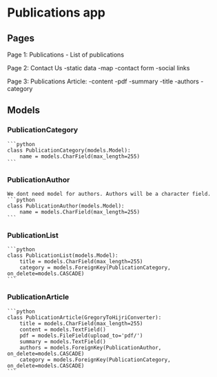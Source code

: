 # Publications app

## Pages

Page 1: Publications
    - List of publications

Page 2: Contact Us
    -static data 
    -map 
    -contact form 
    -social links

Page 3: Publications Article:
    -content 
    -pdf 
    -summary
    -title
    -authors
    -category

## Models

### PublicationCategory

    ```python
    class PublicationCategory(models.Model):
        name = models.CharField(max_length=255)
    ```

### PublicationAuthor

    We dont need model for authors. Authors will be a character field.
    ```python
    class PublicationAuthor(models.Model):
        name = models.CharField(max_length=255)
    ```

### PublicationList

    ```python
    class PublicationList(models.Model):
        title = models.CharField(max_length=255)
        category = models.ForeignKey(PublicationCategory, on_delete=models.CASCADE)
    ```

### PublicationArticle

    ```python
    class PublicationArticle(GregoryToHijriConverter):
        title = models.CharField(max_length=255)
        content = models.TextField()
        pdf = models.FileField(upload_to='pdf/')
        summary = models.TextField()
        authors = models.ForeignKey(PublicationAuthor, on_delete=models.CASCADE)
        category = models.ForeignKey(PublicationCategory, on_delete=models.CASCADE)
    ```
